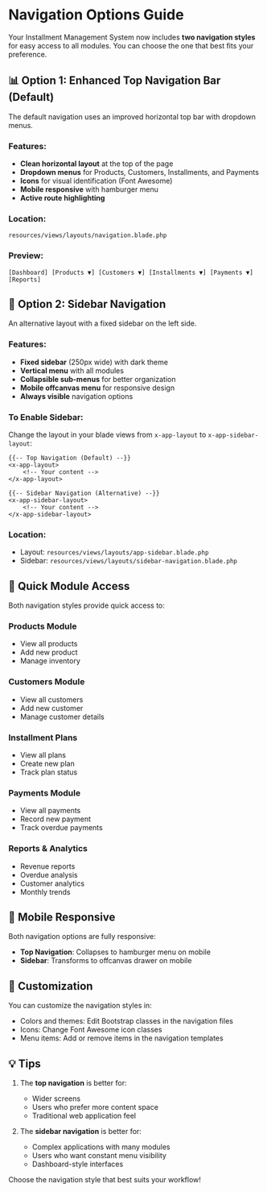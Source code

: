 # Navigation Options Guide

Your Installment Management System now includes **two navigation styles** for easy access to all modules. You can choose the one that best fits your preference.

## 📊 Option 1: Enhanced Top Navigation Bar (Default)

The default navigation uses an improved horizontal top bar with dropdown menus.

### Features:
- **Clean horizontal layout** at the top of the page
- **Dropdown menus** for Products, Customers, Installments, and Payments
- **Icons** for visual identification (Font Awesome)
- **Mobile responsive** with hamburger menu
- **Active route highlighting**

### Location:
`resources/views/layouts/navigation.blade.php`

### Preview:
```
[Dashboard] [Products ▼] [Customers ▼] [Installments ▼] [Payments ▼] [Reports]
```

## 🎯 Option 2: Sidebar Navigation

An alternative layout with a fixed sidebar on the left side.

### Features:
- **Fixed sidebar** (250px wide) with dark theme
- **Vertical menu** with all modules
- **Collapsible sub-menus** for better organization
- **Mobile offcanvas menu** for responsive design
- **Always visible** navigation options

### To Enable Sidebar:
Change the layout in your blade views from `x-app-layout` to `x-app-sidebar-layout`:

```blade
{{-- Top Navigation (Default) --}}
<x-app-layout>
    <!-- Your content -->
</x-app-layout>

{{-- Sidebar Navigation (Alternative) --}}
<x-app-sidebar-layout>
    <!-- Your content -->
</x-app-sidebar-layout>
```

### Location:
- Layout: `resources/views/layouts/app-sidebar.blade.php`
- Sidebar: `resources/views/layouts/sidebar-navigation.blade.php`

## 🚀 Quick Module Access

Both navigation styles provide quick access to:

### Products Module
- View all products
- Add new product
- Manage inventory

### Customers Module
- View all customers
- Add new customer
- Manage customer details

### Installment Plans
- View all plans
- Create new plan
- Track plan status

### Payments Module
- View all payments
- Record new payment
- Track overdue payments

### Reports & Analytics
- Revenue reports
- Overdue analysis
- Customer analytics
- Monthly trends

## 📱 Mobile Responsive

Both navigation options are fully responsive:
- **Top Navigation**: Collapses to hamburger menu on mobile
- **Sidebar**: Transforms to offcanvas drawer on mobile

## 🎨 Customization

You can customize the navigation styles in:
- Colors and themes: Edit Bootstrap classes in the navigation files
- Icons: Change Font Awesome icon classes
- Menu items: Add or remove items in the navigation templates

## 💡 Tips

1. The **top navigation** is better for:
   - Wider screens
   - Users who prefer more content space
   - Traditional web application feel

2. The **sidebar navigation** is better for:
   - Complex applications with many modules
   - Users who want constant menu visibility
   - Dashboard-style interfaces

Choose the navigation style that best suits your workflow!